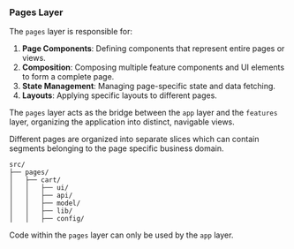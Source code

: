 ### Pages Layer

The `pages` layer is responsible for:

1. **Page Components**: Defining components that represent entire pages or views.
2. **Composition**: Composing multiple feature components and UI elements to form a complete page.
3. **State Management**: Managing page-specific state and data fetching.
4. **Layouts**: Applying specific layouts to different pages.

The `pages` layer acts as the bridge between the `app` layer and the `features` layer, organizing the application into distinct, navigable views.

Different pages are organized into separate slices which can contain segments belonging to the page specific business domain.

```
src/
├── pages/
│   ├── cart/
│   │   ├── ui/
│   │   ├── api/
│   │   ├── model/
│   │   ├── lib/
│   │   ├── config/
```

Code within the `pages` layer can only be used by the `app` layer.

